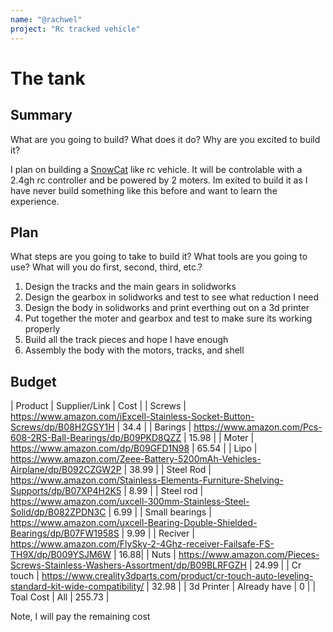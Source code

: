 ```yaml
---
name: "@rachwel"
project: "Rc tracked vehicle"
---
```


# The tank

## Summary

What are you going to build? What does it do? Why are you excited to build it?

I plan on building a [SnowCat](https://www.youtube.com/watch?v=UdL4M4JpdsU) like rc vehicle. It will be controlable with a 2.4gh rc controller and be powered by 2 moters. Im exited to build it as I have never build something like this before and want to learn the experience. 
## Plan

What steps are you going to take to build it? What tools are you going to use? What will you do first, second, third, etc.?

1. Design the tracks and the main gears in solidworks
2. Design the gearbox in solidworks and test to see what reduction I need
3. Design the body in solidworks and print everthing out on a 3d printer
4. Put together the moter and gearbox and test to make sure its working properly 
5. Build all the track pieces and hope I have enough
6. Assembly the body with the motors, tracks, and shell

## Budget

| Product                | Supplier/Link                                                        | Cost   |
| Screws | https://www.amazon.com/iExcell-Stainless-Socket-Button-Screws/dp/B08H2GSY1H | 34.4 |
| Barings | https://www.amazon.com/Pcs-608-2RS-Ball-Bearings/dp/B09PKD8QZZ | 15.98 |
| Moter | https://www.amazon.com/dp/B09GFD1N98 | 65.54 |
| Lipo | https://www.amazon.com/Zeee-Battery-5200mAh-Vehicles-Airplane/dp/B092CZGW2P | 38.99 |
| Steel Rod | https://www.amazon.com/Stainless-Elements-Furniture-Shelving-Supports/dp/B07XP4H2K5 | 8.99 |
| Steel rod | https://www.amazon.com/uxcell-300mm-Stainless-Steel-Solid/dp/B082ZPDN3C | 6.99 |
| Small bearings | https://www.amazon.com/uxcell-Bearing-Double-Shielded-Bearings/dp/B07FW1958S  | 9.99 |
| Reciver | https://www.amazon.com/FlySky-2-4Ghz-receiver-Failsafe-FS-TH9X/dp/B009YSJM6W  | 16.88|
| Nuts | https://www.amazon.com/Pieces-Screws-Stainless-Washers-Assortment/dp/B09BLRFGZH  | 24.99 |
| Cr touch | https://www.creality3dparts.com/product/cr-touch-auto-leveling-standard-kit-wide-compatibility/ | 32.98 |
| 3d Printer | Already have | 0 |
| Toal Cost | All | 255.73 |

Note, I will pay the remaining cost
